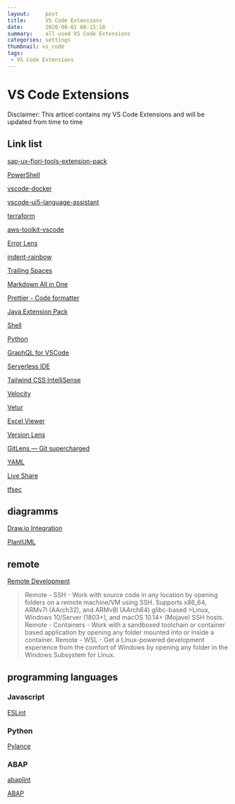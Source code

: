 ```yaml
---
layout:     post
title:      VS Code Extensions
date:       2020-08-01 08:15:18
summary:    all used VS Code Extensions
categories: settings
thumbnail: vs_code
tags:
 - VS Code Extensions
---
```


# VS Code Extensions

Disclaimer: This articel contains my VS Code Extensions and will be updated from time to time

## Link list

[sap-ux-fiori-tools-extension-pack](https://marketplace.visualstudio.com/items?itemName=SAPSE.sap-ux-fiori-tools-extension-pack)

[PowerShell](https://marketplace.visualstudio.com/items?itemName=ms-vscode.PowerShell)

[vscode-docker](https://marketplace.visualstudio.com/items?itemName=ms-azuretools.vscode-docker)

[vscode-ui5-language-assistant](https://marketplace.visualstudio.com/items?itemName=SAPOSS.vscode-ui5-language-assistant)

[terraform](https://marketplace.visualstudio.com/items?itemName=HashiCorp.terraform)

[aws-toolkit-vscode](https://marketplace.visualstudio.com/items?itemName=AmazonWebServices.aws-toolkit-vscode)

[Error Lens](https://marketplace.visualstudio.com/items?itemName=usernamehw.errorlens)

[indent-rainbow](https://marketplace.visualstudio.com/items?itemName=oderwat.indent-rainbow)

[Trailing Spaces](https://marketplace.visualstudio.com/items?itemName=shardulm94.trailing-spaces)

[Markdown All in One](https://marketplace.visualstudio.com/items?itemName=yzhang.markdown-all-in-one)

[Prettier - Code formatter](https://marketplace.visualstudio.com/items?itemName=esbenp.prettier-vscode)

[Java Extension Pack](https://marketplace.visualstudio.com/items?itemName=vscjava.vscode-java-pack)

[Shell](https://marketplace.visualstudio.com/items?itemName=bbenoist.shell)

[Python](https://marketplace.visualstudio.com/items?itemName=ms-python.python)

[GraphQL for VSCode](https://marketplace.visualstudio.com/items?itemName=kumar-harsh.graphql-for-vscode)

[Serverless IDE](https://marketplace.visualstudio.com/items?itemName=ThreadHeap.serverless-ide-vscode)

[Tailwind CSS IntelliSense](https://marketplace.visualstudio.com/items?itemName=bradlc.vscode-tailwindcss)

[Velocity](https://marketplace.visualstudio.com/items?itemName=sodatea.velocity)

[Vetur](https://marketplace.visualstudio.com/items?itemName=octref.vetur)

[Excel Viewer](https://marketplace.visualstudio.com/items?itemName=GrapeCity.gc-excelviewer)

[Version Lens](https://marketplace.visualstudio.com/items?itemName=pflannery.vscode-versionlens)

[GitLens — Git supercharged](https://marketplace.visualstudio.com/items?itemName=eamodio.gitlens)

[YAML](https://marketplace.visualstudio.com/items?itemName=redhat.vscode-yaml)

[Live Share](https://marketplace.visualstudio.com/items?itemName=MS-vsliveshare.vsliveshare)

[tfsec](https://marketplace.visualstudio.com/items?itemName=tfsec.tfsec)

## diagramms

[Draw.io Integration](https://marketplace.visualstudio.com/items?itemName=hediet.vscode-drawio)

[PlantUML](https://marketplace.visualstudio.com/items?itemName=jebbs.plantuml)

## remote

[Remote Development](https://marketplace.visualstudio.com/items?itemName=ms-vscode-remote.vscode-remote-extensionpack)

>Remote - SSH - Work with source code in any location by opening folders on a remote machine/VM using SSH. Supports x86_64, ARMv7l (AArch32), and ARMv8l (AArch64) glibc-based >Linux, Windows 10/Server (1803+), and macOS 10.14+ (Mojave) SSH hosts.
>Remote - Containers - Work with a sandboxed toolchain or container based application by opening any folder mounted into or inside a container.
>Remote - WSL - Get a Linux-powered development experience from the comfort of Windows by opening any folder in the Windows Subsystem for Linux.


## programming languages

### Javascript

[ESLint](https://marketplace.visualstudio.com/items?itemName=dbaeumer.vscode-eslint)

### Python

[Pylance](https://marketplace.visualstudio.com/items?itemName=ms-python.vscode-pylance)

### ABAP

[abaplint](https://marketplace.visualstudio.com/items?itemName=larshp.vscode-abaplint)

[ABAP](https://marketplace.visualstudio.com/items?itemName=larshp.vscode-abap)
